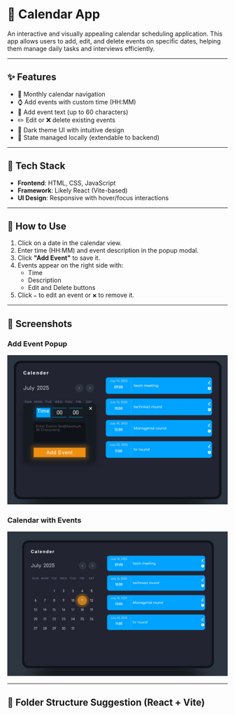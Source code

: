 # 📅 Calendar App

An interactive and visually appealing calendar scheduling application. This app allows users to add, edit, and delete events on specific dates, helping them manage daily tasks and interviews efficiently.

---

## ✨ Features

- 📆 Monthly calendar navigation
- ⌚ Add events with custom time (HH:MM)
- 📝 Add event text (up to 60 characters)
- ✏️ Edit or ❌ delete existing events
- 🌙 Dark theme UI with intuitive design
- 💾 State managed locally (extendable to backend)

---

## 🚀 Tech Stack

- **Frontend**: HTML, CSS, JavaScript
- **Framework**: Likely React (Vite-based)
- **UI Design**: Responsive with hover/focus interactions

---

## 🔧 How to Use

1. Click on a date in the calendar view.
2. Enter time (HH:MM) and event description in the popup modal.
3. Click **"Add Event"** to save it.
4. Events appear on the right side with:
   - Time
   - Description
   - Edit and Delete buttons
5. Click `✏️` to edit an event or `❌` to remove it.

---

## 📸 Screenshots

### Add Event Popup
![Add Event Popup](./src/assets/eventPopupScreen.png)

### Calendar with Events
![Calendar View](./src/assets/Screenshot%202025-07-11%20221038.png)

---

## 📂 Folder Structure Suggestion (React + Vite)

